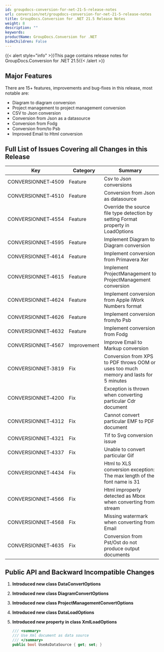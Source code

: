 ```yaml
---
id: groupdocs-conversion-for-net-21-5-release-notes
url: conversion/net/groupdocs-conversion-for-net-21-5-release-notes
title: GroupDocs.Conversion for .NET 21.5 Release Notes
weight: 8
description: ""
keywords: 
productName: GroupDocs.Conversion for .NET
hideChildren: False
---
```

{{< alert style="info" >}}This page contains release notes for GroupDocs.Conversion for .NET 21.5{{< /alert >}}

## Major Features

There are 15+ features, improvements and bug-fixes in this release, most notable are:

*   Diagram to diagram conversion
*   Project management to project management conversion
*   CSV to Json conversion
*   Conversion from Json as a datasource
*   Conversion from Fodg
*   Conversion from/to Psb
*   Improved Email to Html conversion
 
## Full List of Issues Covering all Changes in this Release


| Key | Category | Summary |
| --- | --- | --- |
| CONVERSIONNET&#8209;4509 | Feature | Csv to Json conversions |
| CONVERSIONNET&#8209;4510 | Feature | Conversion from Json as datasource |
| CONVERSIONNET&#8209;4554 | Feature | Override the source file type detection by setting Format property in LoadOptions |
| CONVERSIONNET&#8209;4595 | Feature | Implement Diagram to Diagram conversion |
| CONVERSIONNET&#8209;4614 | Feature | Implement conversion from Primavera Xer |
| CONVERSIONNET&#8209;4615 | Feature | Implement ProjectManagement to ProjectManagement conversion |
| CONVERSIONNET&#8209;4624 | Feature | Implement conversion from Apple iWork Numbers format |
| CONVERSIONNET&#8209;4626 | Feature | Implement conversion from/to Psb |
| CONVERSIONNET&#8209;4632 | Feature | Implement conversion from Fodg |
| CONVERSIONNET&#8209;4567 | Improvement | Improve Email to Markup conversion |
| CONVERSIONNET&#8209;3819 | Fix | Conversion from XPS to PDF throws OOM or uses too much memory and lasts for 5 minutes |
| CONVERSIONNET&#8209;4200 | Fix | Exception is thrown when converting particular Cdr document |
| CONVERSIONNET&#8209;4312 | Fix | Cannot convert particular EMF to PDF document |
| CONVERSIONNET&#8209;4321 | Fix | Tif to Svg conversion issue |
| CONVERSIONNET&#8209;4337 | Fix | Unable to convert particular Gif |
| CONVERSIONNET&#8209;4434 | Fix | Html to XLS conversion exception: The max length of the font name is 31 |
| CONVERSIONNET&#8209;4566 | Fix | Html improperly detected as Mbox when converting from stream |
| CONVERSIONNET&#8209;4568 | Fix | Missing watermark when converting from Email |
| CONVERSIONNET&#8209;4635 | Fix | Conversion from Pst/Ost do not produce output documents |


## Public API and Backward Incompatible Changes

1.  **Introduced new class DataConvertOptions**
2.  **Introduced new class DiagramConvertOptions**
3.  **Introduced new class ProjectManagementConvertOptions**
4.  **Introduced new class DataLoadOptions**
5.  **Introduced new property in class XmlLoadOptions**
    
    ```csharp
    /// <summary>
    /// Use Xml document as data source
    /// </summary>
    public bool UseAsDataSource { get; set; }
    ```